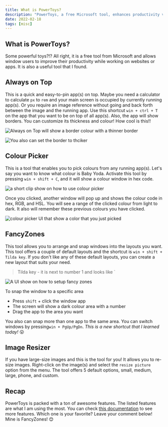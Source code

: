 ```yaml
---
title: What is PowerToys?
description: "PowerToys, a free Microsoft tool, enhances productivity via pinned apps, window arrangement, color picking, and image resizing, with customizable options."
date: 2022-02-18
tags: [misc]
---
```


## What is PowerToys?

Some powerful toys?!? All right, it is a free tool from Microsoft and allows window users to improve their productivity while working on websites or apps. It is also a useful tool that I found.

## Always on Top

This is a quick and easy-to-pin app(s) on top. Maybe you need a calculator to calculate `px` to `rem` and your main screen is occupied by currently running app(s). Or you require an image reference without going and back forth between the image and the running app. Use this shortcut `win + ctrl + T` on the app that you want to be on top of all app(s). Also, the app will show borders. You can customize its thickness and colour! How cool is this!!

![Always on Top will show a border colour with a thinner border](https://cdn.hashnode.com/res/hashnode/image/upload/v1645211255185/beoihZC5AC.png)

![You also can set the border to thciker](https://cdn.hashnode.com/res/hashnode/image/upload/v1645211363911/tZTDYTueV.png)

## Colour Picker

This is a tool that enables you to pick colours from any running app(s). Let's say you want to know what colour is Baby Yoda. Activate this tool by pressing `win + shift + C`, and it will show a colour window in hex code.

![a short clip show on how to use colour picker](https://cdn.hashnode.com/res/hashnode/image/upload/v1645213885046/mvcxUiIzJ.gif)

Once you clicked, another window will pop up and shows the colour code in hex, RGB, and HSL. You will see a range of the clicked colour from light to dark. It also will remember these previous colours you have clicked.

![colour picker UI that show a color that you just picked](https://cdn.hashnode.com/res/hashnode/image/upload/v1645214060528/tt9Ae1em-.png)

## FancyZones

This tool allows you to arrange and snap windows into the layouts you want. This tool offers a couple of default layouts and the shortcut is `win + shift + Tilda key`. If you don't like any of these default layouts, you can create a new layout that suits your need.

> Tilda key - it is next to number 1 and looks like `

![A UI show on how to setup fancy zones](https://cdn.hashnode.com/res/hashnode/image/upload/v1645214626511/8c8ZVuaBQ.png)

To snap the window to a specific area

- Press `shift` + click the window app
- The screen will show a dark colour area with a number
- Drag the app to the area you want

You also can snap more than one app to the same area. You can switch windows by pressing`win + PgUp/PgDn`. _This is a new shortcut that I learned today!_ 😲

## Image Resizer

If you have large-size images and this is the tool for you! It allows you to re-size images. Right-click on the image(s) and select the `resize picture` option from the menu. The tool offers 5 default options, small, medium, large, phone, and custom.

## Recap

PowerToys is packed with a ton of awesome features. The listed features are what I am using the most. You can check [this documentation](https://docs.microsoft.com/en-us/windows/powertoys/) to see more features. Which one is your favorite? Leave your comment below! Mine is FancyZones! 😊
